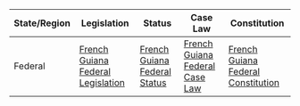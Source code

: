 | State/Region | Legislation | Status | Case Law | Constitution |
|--------------|-------------|--------|----------|--------------|
| Federal      | [French Guiana Federal Legislation](https://www.legifrance.gouv.fr) | [French Guiana Federal Status](https://www.legifrance.gouv.fr) | [French Guiana Federal Case Law](https://www.legifrance.gouv.fr) | [French Guiana Federal Constitution](https://www.legifrance.gouv.fr) |